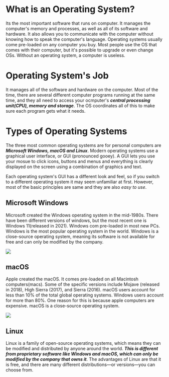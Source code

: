 # What is an Operating System? 
Its the most important software that runs on computer. It manages the computer's memory and processes, as well as all of its software and hardware. It also allows you to communicate with the computer without knowing how to speak the computer's language. Operating systems usually come pre-loaded on any computer you buy. Most people use the OS that comes with their computer, but it's possible to upgrade or even change OSs. Without an operating system, a computer is useless.

# Operating System's Job
It manages all of the software and hardware on the computer. Most of the time, there are several different computer programs running at the same time, and they all need to access your ocmputer's ***central processing unit(CPU), memory and storage***. The OS coordinates all of this to make sure each program gets what it needs.

# Types of Operating Systems
The three most common operating systems are for personal computers are ***Microsoft Windows, macOS and Linux***. Modern operating systems use a graphical user interface, or GUI (pronounced gooey). A GUI lets you use your mosue to click icons, buttons and menus and everything is clearly displayed on the screen using a combination of graphics and text.

Each operating system's GUI has a different look and feel, so if you switch to a different operating system it may seem unfamiliar at first. However, most of the basic principles are same and they are also *easy to use*.

## Microsoft Windows
Microsoft created the Windows operating system in the mid-1980s. There have been different versions of windows, but the most recent one is Windows 11(released in 2021). Windows com pre-loaded in most new PCs. Windows is the most popular operating system in the world. Windows is a close-source operating system, meaning its software is not available for free and can only be modified by the company.

![](https://media.gcflearnfree.org/content/55e069691496fdb039ceeecb_01_17_2014/understanding_os_windows_01279.jpg)

## macOS 
Apple created the macOS. It comes pre-loaded on all Macintosh computers(macs). Some of the specific versions include Mojave (released in 2018), High Sierra (2017), and Sierra (2016). macOS users account for less than 10% of the total global operating systems. Windows users account for more than 80%. One reason for this is because apple computers are expensive. macOS is a close-source operating system.

![](https://media.gcflearnfree.org/content/55e069691496fdb039ceeecb_01_17_2014/understanding_os_mac_01404.jpg)

## Linux 
Linux is a family of open-source operating systems, which means they can be modified and distributed by anyone around the world. ***This is different from proprietary software like Windows and macOS, which can only be modified by the company that owns it***. The advantages of Linux are that it is free, and there are many different distributions—or versions—you can choose from.
